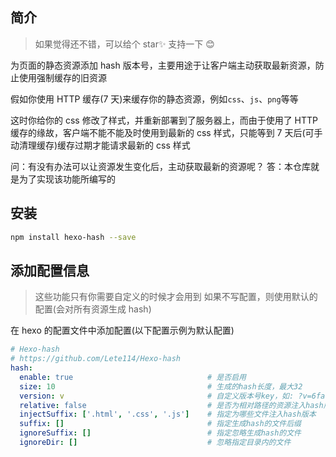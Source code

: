 ## 简介

> 如果觉得还不错，可以给个 star✨ 支持一下 😊

为页面的静态资源添加 hash 版本号，主要用途于让客户端主动获取最新资源，防止使用强制缓存的旧资源

假如你使用 HTTP 缓存(7 天)来缓存你的静态资源，例如`css`、`js`、`png`等等

这时你给你的 css 修改了样式，并重新部署到了服务器上，而由于使用了 HTTP 缓存的缘故，客户端不能不能及时使用到最新的 css 样式，只能等到 7 天后(可手动清理缓存)缓存过期才能请求最新的 css 样式

问：有没有办法可以让资源发生变化后，主动获取最新的资源呢？
答：本仓库就是为了实现该功能所编写的

## 安装

```bash
npm install hexo-hash --save
```

## 添加配置信息

> 这些功能只有你需要自定义的时候才会用到
> 如果不写配置，则使用默认的配置(会对所有资源生成 hash)

在 hexo 的配置文件中添加配置(以下配置示例为默认配置)

```yml
# Hexo-hash
# https://github.com/Lete114/Hexo-hash
hash:
  enable: true                              # 是否启用
  size: 10                                  # 生成的hash长度，最大32
  version: v                                # 自定义版本号key，如: ?v=6faed3522c
  relative: false                           # 是否为相对路径的资源注入hash版本
  injectSuffix: ['.html', '.css', '.js']    # 指定为哪些文件注入hash版本
  suffix: []                                # 指定生成hash的文件后缀
  ignoreSuffix: []                          # 指定忽略生成hash的文件
  ignoreDir: []                             # 忽略指定目录内的文件
```